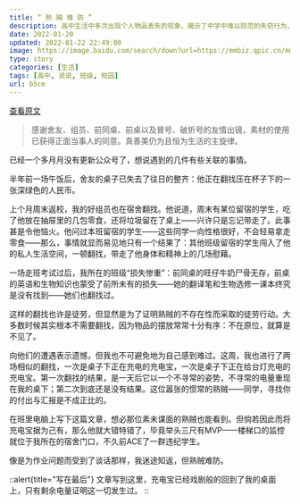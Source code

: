 ```yaml
---
title: “ 熟 贼 难 防 ”
description: 高中生活中多次出现个人物品丢失的现象，揭示了中学中难以防范的失窃行为，引发对于尊重他人私人物品和个人空间的思考。
date: 2022-01-20
updated: 2022-01-22 22:49:00
image: https://image.baidu.com/search/down?url=https://mmbiz.qpic.cn/mmbiz_jpg/9sIibiadwv3fZOET0iaB29muw24RYFpe5n4XHbzicWrMekkx4bQ1xm2NCdC3Rlk53icpyqOpJSH9f4bGGJm9861Qibjg/0
type: story
categories: [生活]
tags: [高中, 说说, 班级, 校园]
url: b5ce
---
```


[查看原文](https://mp.weixin.qq.com/s/mDj_Ug08Tb3xtgR7kOyfUw)

> 感谢舍友、组员、前同桌、前桌以及冒号、破折号的友情出镜，素材的使用已获得正面当事人的同意。真善美仍为且恒为生活的主旋律。

已经一个多月月没有更新公众号了，想说遇到的几件有些关联的事情。

半年前一场午饭后，舍友的桌子已失去了往日的整齐：他正在翻找压在杯子下的一张深绿色的人民币。

上个月周末返校，我的好组员也在宿舍翻找。他说道，周末有某位留宿的学生，吃了他放在抽屉里的几包零食，还将垃圾留在了桌上——兴许只是忘记带走了。此事甚是令他恼火。他问过本班留宿的学生——这些同学一向性格很好，不会轻易拿走零食——那么，事情就显而易见地只有一个结果了：其他班级留宿的学生闯入了他的私人生活空间，一顿翻找，带走了他身体和精神上的几场慰藉。

一场走班考试过后，我所在的班级“损失惨重”：前同桌的旺仔牛奶尸骨无存，前桌的英语和生物知识也蒙受了前所未有的损失——她的翻译笔和生物选修一课本终究是没有找到——她们也翻找过。

这样的翻找也许是徒劳，但显然是为了证明熟贼的不存在性而采取的徒劳行动。大多数时候其实根本不需要翻找，因为物品的摆放常常十分有序：不在原位，就算是不见了。

向他们的遭遇表示遗憾，但我也不可避免地为自己感到难过。这周，我也进行了两场相似的翻找，一次是桌子下正在充电的充电宝，一次是桌子下正在给台灯充电的充电宝。第一次翻找的结果，是一天后它以一个不寻常的姿势，不寻常的电量重现在我的桌下；第二次到底还是没有结果。这位嚣张的惯常的熟贼——同学，寻找你的付出与汇报是不成正比的。

在班里电脑上写下这篇文章，想必那位素未谋面的熟贼也能看到。但倘若因此而将充电宝据为己有，那么他就大错特错了，毕竟举头三尺有MVP——楼梯口的监控就位于我所在的宿舍门口，不久前ACE了一群违纪学生。

像是为作业问题而受到了谈话那样，我迷途知返，但熟贼难防。

::alert{title="写在最后"}
文章写到这里，充电宝已经戏剧般的回到了我的桌面上，只有剩余电量证明这一切发生过。
::
